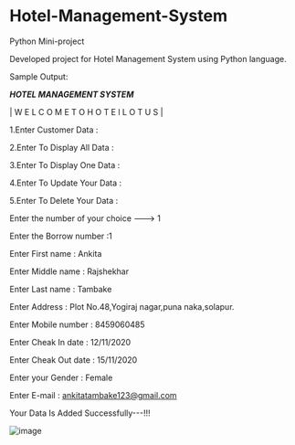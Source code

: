 # Hotel-Management-System
Python Mini-project

Developed project for Hotel Management System using Python language.

Sample Output:


***************HOTEL MANAGEMENT SYSTEM***************

| W E L C O M E    T O    H O T E l    L O T U S |

1.Enter Customer Data :

2.Enter To Display All Data :

3.Enter To Display One Data :

4.Enter To Update Your Data :

5.Enter To Delete Your Data :

Enter the number of your choice --->  1

Enter the Borrow number  :1

Enter First name         : Ankita

Enter Middle name        : Rajshekhar 

Enter Last name          : Tambake

Enter Address            : Plot No.48,Yogiraj nagar,puna naka,solapur.

Enter Mobile number      : 8459060485

Enter Cheak In date      : 12/11/2020

Enter Cheak Out date     : 15/11/2020

Enter your Gender        : Female

Enter E-mail             : ankitatambake123@gmail.com

Your Data Is Added Successfully---!!!

![image](https://user-images.githubusercontent.com/79084462/177005565-d231722a-ee13-4b9d-9739-e6e8edc3d4b7.png)
